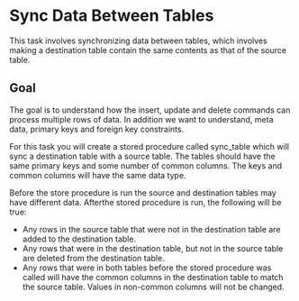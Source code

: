 # Sync Data Between Tables 

This task involves synchronizing data between tables, which involves making a destination table contain the same contents as that of the source table.

## Goal

The goal is to understand how the insert, update and delete commands can process multiple rows of data. In addition we want to understand, meta data, primary keys and foreign key constraints.


For this task you will create a stored procedure called sync_table which will sync a destination table with a source table. The tables should have the same primary keys and some number of common columns. The keys and common columns will have the same data type.

Before the store procedure is run the source and destination tables may have different data. Afterthe stored procedure is run, the following will be true:
- Any rows in the source table that were not in the destination table are added to the destination table.
- Any rows that were in the destination table, but not in the source table are deleted from the destination table.
- Any rows that were in both tables before the stored procedure was called will have the common columns in the destination table to match the source table. Values in non-common columns will not be changed. 


